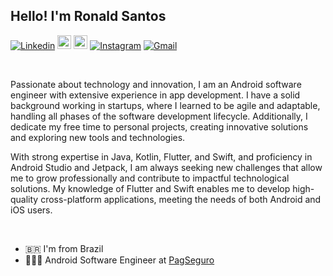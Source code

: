 ## Hello! I'm Ronald Santos

[![Linkedin](https://img.shields.io/badge/-LinkedIn-blue?style=flat&logo=Linkedin&logoColor=white)](https://www.linkedin.com/in/ronaldsantos63)
[<img src="https://img.shields.io/github/followers/rsantos13?label=follow&style=social" height="22" title="My new Account" />](https://github.com/rsantos13) 
[<img src="https://img.shields.io/github/followers/ronaldsantos63?label=follow&style=social" height="22" title="My old account" />](https://github.com/ronaldsantos63) 
[![Instagram](https://img.shields.io/badge/-Instagram-c13584?style=flat&labelColor=c13584&logo=instagram&logoColor=white)](https://www.instagram.com/ronaldf.dossantos)
[![Gmail](https://img.shields.io/badge/-Gmail-c14438?style=flat&logo=Gmail&logoColor=white)](mailto:ronaldsantos63@gmail.com)

<br/>

Passionate about technology and innovation, I am an Android software engineer with extensive experience in app development. I have a solid background working in startups, where I learned to be agile and adaptable, handling all phases of the software development lifecycle. Additionally, I dedicate my free time to personal projects, creating innovative solutions and exploring new tools and technologies.

With strong expertise in Java, Kotlin, Flutter, and Swift, and proficiency in Android Studio and Jetpack, I am always seeking new challenges that allow me to grow professionally and contribute to impactful technological solutions. My knowledge of Flutter and Swift enables me to develop high-quality cross-platform applications, meeting the needs of both Android and iOS users.

<br/>

- 🇧🇷 I'm from Brazil
- 👨🏼‍💻 Android Software Engineer at [PagSeguro](https://pagseguro.uol.com.br)

